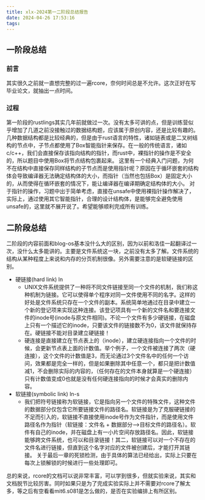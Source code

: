 ```yaml
---
title: xlx-2024第一二阶段总结报告
date: 2024-04-26 17:53:16
tags:
---
```


## 一阶段总结

### 前言
其实很久之前就一直想完整的过一遍rcore，奈何时间总是不允许。这次正好在写毕业论文，就抽出一点时间。

### 过程
第一阶段的rustlings其实几年前就做过一次。没有太多可讲的点，但是训练营似乎增加了几道之前没接触过的数据结构题，应该属于原创内容，还是比较有趣的。几种数据结构都是比较经典的，但是由于rust语言的特性，诸如链表或是二叉树结构的节点中，子节点都使用了Box智能指针来保存。在一般的传统语言，诸如c/c++，我们会直接保存该指向结构的指针，而rust中，裸指针的操作是不安全的，所以题目中使用Box将节点结构包裹起来。
这里有一个经典入门问题，为何不在结构中直接保存同样结构的子节点而是使用指针呢？原因在于循环嵌套的结构体会导致编译器无法确定结构体的大小，而指针（当然也包括Box）是固定大小的，从而使得在循环嵌套的情况下，能让编译器在编译期确定结构体的大小。
对于指针的操作，习题中出于简单考虑，直接在unsafe中使用裸指针操作解决了，实际上，通过使用其它智能指针，合理的设计结构体，是能够完全避免使用unsafe的，这里就不展开说了。希望能够顺利完成所有训练。

## 二阶段总结
二阶段的内容前面和blog-os基本没什么大的区别，因为以前和洛佳一起翻译过一次，没什么太多能讲的。主要是文件系统这一块，之前没有太多了解。文件系统的结构从某种程度上来说和内存的分页机制很像。另外需要注意的是软硬链接的区别。
- 硬链接(hard link) ln
	- UNIX文件系统提供了一种将不同文件链接至同一个文件的机制，我们称这种机制为链接。它可以使得单个程序对同一文件使用不同的名字。这样的好处是文件系统只存在一个文件的副本。系统简单地通过在目录中建立一个新的登记项来实现这种连接。该登记项具有一个新的文件名和要连接文件的inode号(inode与原文件相同)。不论一个文件有多少硬链接，在磁盘上只有一个描述它的inode，只要该文件的链接数不为0，该文件就保持存在。硬链接不能对目录建立硬链接！
	- 硬连接是直接建立在节点表上的（inode），建立硬连接指向一个文件的时候，会更新节点表上面的计数值。举个例子，一个文件被连接了两次（硬连接），这个文件的计数值是3，而无论通过3个文件名中的任何一个访问，效果都是完全一样的，但是如果删除其中任意一个，都只是把计数值减1，不会删除实际的内容的，（任何存在的文件本身就算是一个硬连接）只有计数值变成0也就是没有任何硬连接指向的时候才会真实的删除内容。
- 软链接(symbolic link) ln-s
	- 我们把符号链接称为软链接，它是指向另一个文件的特殊文件，这种文件的数据部分仅包含它所要链接文件的路径名。软链接是为了克服硬链接的不足而引入的，软链接不直接使用inode号作为文件指针，而是使用文件路径名作为指针（软链接：文件名 + 数据部分-->目标文件的路径名）。软件有自己的inode，并在磁盘上有一小片空间存放路径名。因此，软链接能够跨文件系统，也可以和目录链接！其二，软链接可以对一个不存在的文件名进行链接，但直到这个名字对应的文件被创建后，才能打开其链接。
关于最后一章的死锁检测，由于具体的算法已经给出，实际上只要在每次上锁解锁的时候进行一些处理即可。

总的来说，rcore的文档可以说非常丰富，可以学到很多，但就实验来说，其实和文档脱节比较厉害。同时如果只是为了完成实验实际上并不需要对rcore了解太多，等之后有空看看mit6.s081是怎么做的，是否在实验编排上有所区别。

